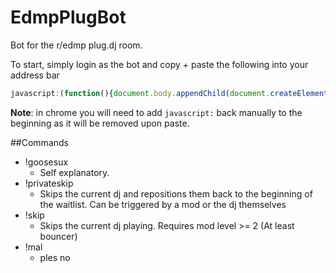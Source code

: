 EdmpPlugBot
===========

Bot for the r/edmp plug.dj room.

To start, simply login as the bot and copy + paste the following into your address bar
```javascript
javascript:(function(){document.body.appendChild(document.createElement('script')).src='https://raw.github.com/overdrivenpotato/EdmpPlugBot/master/src/bot.js';})();
```

**Note**: in chrome you will need to add ```javascript:``` back manually to the beginning as it will be removed upon paste.

##Commands
* !goosesux
   * Self explanatory.
* !privateskip
    * Skips the current dj and repositions them back to the beginning of the waitlist. Can be triggered by a mod or the dj themselves
* !skip
    * Skips the current dj playing. Requires mod level >= 2 (At least bouncer)
* !mal
    * ples no
